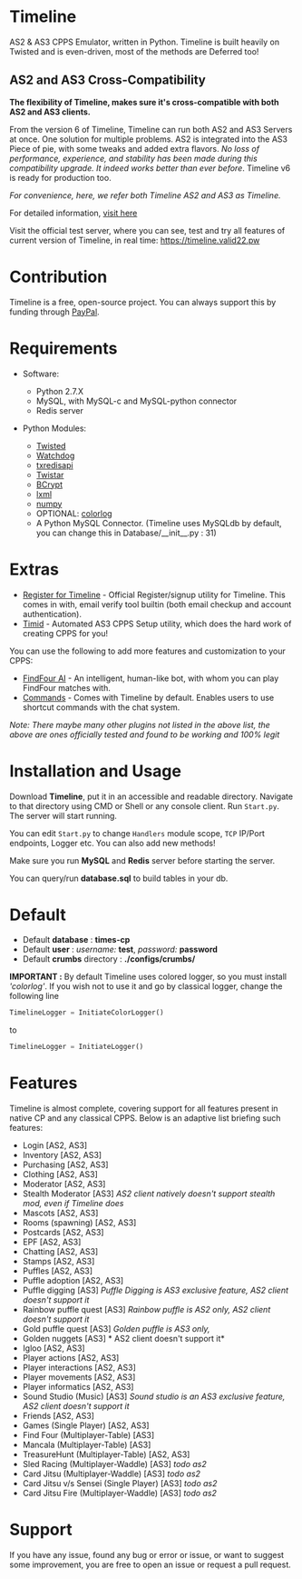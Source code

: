 # Timeline
AS2 & AS3 CPPS Emulator, written in Python.
Timeline is built heavily on Twisted and is even-driven, most of the methods are Deferred too!

## AS2 and AS3 Cross-Compatibility
**The flexibility of Timeline, makes sure it's cross-compatible with both AS2 and AS3 clients.** 

From the version 6 of Timeline, Timeline can run both AS2 and AS3 Servers at once. One solution for multiple problems. AS2 is integrated into the AS3 Piece of pie, with some tweaks and added extra flavors. *No loss of performance, experience, and stability has been made during this compatibility upgrade. It indeed works better than ever before*. Timeline v6 is ready for production too.

*For convenience, here, we refer both Timeline AS2 and AS3 as Timeline.*

For detailed information, [visit here](https://aureus.pw/topic/1619-timeline-stable-as3-cpps-server/)

Visit the official test server, where you can see, test and try all features of current version of Timeline, in real time: https://timeline.valid22.pw

# Contribution
Timeline is a free, open-source project. You can always support this by funding through [PayPal](https://www.paypal.me/valid22).

# Requirements
* Software:
  - Python 2.7.X
  - MySQL, with MySQL-c and MySQL-python connector
  - Redis server

* Python Modules: 
  - [Twisted](https://twistedmatrix.com)
  - [Watchdog](http://pythonhosted.org/watchdog/)
  - [txredisapi](https://github.com/fiorix/txredisapi)
  - [Twistar](http://findingscience.com/twistar/)
  - [BCrypt](https://pypi.python.org/pypi/bcrypt/)
  - [lxml](http://lxml.de/installation.html)
  - [numpy](http://www.numpy.org/)
  - OPTIONAL: [colorlog](https://github.com/borntyping/python-colorlog)
  - A Python MySQL Connector. (Timeline uses MySQLdb by default, you can change this in Database/\_\_init\_\_.py : 31)
  
# Extras
- [Register for Timeline](https://github.com/Times-0/Register/) - Official Register/signup utility for Timeline. This comes in with, email verify tool builtin (both email checkup and account authentication).
- [Timid](https://github.com/Times-0/Timid) - Automated AS3 CPPS Setup utility, which does the hard work of creating CPPS for you!

You can use the following to add more features and customization to your CPPS:
  - [FindFour AI](https://github.com/Times-0/Timeline-FindFourAI/) - An intelligent, human-like bot, with whom you can play FindFour matches with.
  - [Commands](https://github.com/Times-0/Timeline/blob/master/Timeline/Plugins/Commands) - Comes with Timeline by default. Enables users to use shortcut commands with the chat system.
  
*Note: There maybe many other plugins not listed in the above list, the above are ones officially tested and found to be working and 100% legit*

# Installation and Usage
Download **Timeline**, put it in an accessible and readable directory. Navigate to that directory using CMD or Shell or any console client. Run `Start.py`. The server will start running.

You can edit `Start.py` to change `Handlers` module scope, `TCP` IP/Port endpoints, Logger etc. You can also add new methods!

Make sure you run **MySQL** and **Redis** server before starting the server.

You can query/run **database.sql** to build tables in your db.

# Default
* Default **database**          : **times-cp**
* Default **user**              : *username:* **test**, *password:* **password**
* Default **crumbs** directory  : **./configs/crumbs/**

**IMPORTANT :** 
    By default Timeline uses colored logger, so you must install _'colorlog'_. If you wish not to use it and go by classical logger, change the following line
```py
TimelineLogger = InitiateColorLogger()
```
to
```py
TimelineLogger = InitiateLogger()
```

# Features
Timeline is almost complete, covering support for all features present in native CP and any classical CPPS. Below is an adaptive list briefing such features:
- Login                 \[AS2, AS3]
- Inventory             \[AS2, AS3]
- Purchasing            \[AS2, AS3]
- Clothing              \[AS2, AS3]
- Moderator             \[AS2, AS3]
- Stealth Moderator     \[AS3]  *AS2 client natively doesn't support stealth mod, even if Timeline does*
- Mascots               \[AS2, AS3]
- Rooms (spawning)      \[AS2, AS3]
- Postcards             \[AS2, AS3]
- EPF                   \[AS2, AS3]
- Chatting              \[AS2, AS3]
- Stamps                \[AS2, AS3]
- Puffles               \[AS2, AS3]
- Puffle adoption       \[AS2, AS3]
- Puffle digging        \[AS3] *Puffle Digging is AS3 exclusive feature, AS2 client doesn't support it*
- Rainbow puffle quest  \[AS3] *Rainbow puffle is AS2 only, AS2 client doesn't support it*
- Gold puffle quest     \[AS3] *Golden puffle is AS3 only,*
- Golden nuggets        \[AS3] *       AS2 client doesn't support it*
- Igloo                 \[AS2, AS3]
- Player actions        \[AS2, AS3]
- Player interactions   \[AS2, AS3]
- Player movements      \[AS2, AS3]
- Player informatics    \[AS2, AS3]
- Sound Studio (Music)  \[AS3] *Sound studio is an AS3 exclusive feature, AS2 client doesn't support it*
- Friends               \[AS2, AS3]
- Games (Single Player) \[AS2, AS3]
- Find Four (Multiplayer-Table)         \[AS3]
- Mancala (Multiplayer-Table)           \[AS3]
- TreasureHunt (Multiplayer-Table) \[AS2, AS3]
- Sled Racing (Multiplayer-Waddle)      \[AS3] *todo as2*
- Card Jitsu (Multiplayer-Waddle)       \[AS3] *todo as2*
- Card Jitsu v/s Sensei (Single Player) \[AS3] *todo as2*
- Card Jitsu Fire (Multiplayer-Waddle)  \[AS3] *todo as2*

# Support
If you have any issue, found any bug or error or issue, or want to suggest some improvement, you are free to open an issue or request a pull request.
